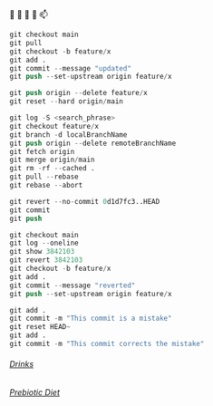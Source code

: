  👋  👀  🌱  💞️  📫 
```s
git checkout main
git pull
git checkout -b feature/x
git add .
git commit --message "updated"
git push --set-upstream origin feature/x
```
```s
git push origin --delete feature/x
git reset --hard origin/main
```
```s
git log -S <search_phrase>
git checkout feature/x
git branch -d localBranchName
git push origin --delete remoteBranchName
git fetch origin
git merge origin/main
git rm -rf --cached .
git pull --rebase
git rebase --abort
```
```s
git revert --no-commit 0d1d7fc3..HEAD
git commit
git push
```
```s
git checkout main
git log --oneline
git show 3842103
git revert 3842103
git checkout -b feature/x
git add .
git commit --message "reverted"
git push --set-upstream origin feature/x
```
```s
git add .
git commit -m "This commit is a mistake"
git reset HEAD~
git add .
git commit -m "This commit corrects the mistake"
```

<!---
petitess/petitess is a ✨ special ✨ repository because its `README.md` (this file) appears on your GitHub profile.
You can click the Preview link to take a look at your changes.
--->
###### [Drinks](https://github.com/petitess/SQL/blob/main/x-drinks01.md)
###### [Prebiotic Diet](https://github.com/petitess/petitess/blob/main/prebiotic.md)
